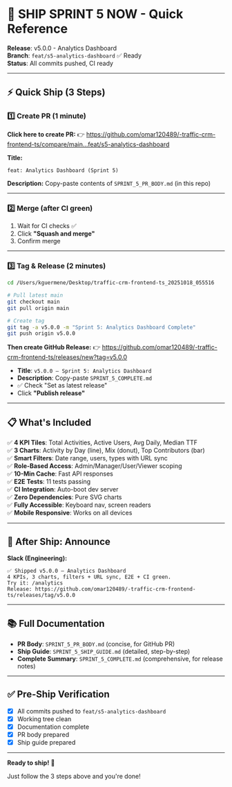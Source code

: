# 🚀 SHIP SPRINT 5 NOW - Quick Reference

**Release**: v5.0.0 - Analytics Dashboard  
**Branch**: `feat/s5-analytics-dashboard` ✅ Ready  
**Status**: All commits pushed, CI ready

---

## ⚡ **Quick Ship (3 Steps)**

### **1️⃣ Create PR** (1 minute)

**Click here to create PR:**
👉 https://github.com/omar120489/-traffic-crm-frontend-ts/compare/main...feat/s5-analytics-dashboard

**Title:**
```
feat: Analytics Dashboard (Sprint 5)
```

**Description:**
Copy-paste contents of `SPRINT_5_PR_BODY.md` (in this repo)

---

### **2️⃣ Merge** (after CI green)

1. Wait for CI checks ✅
2. Click **"Squash and merge"**
3. Confirm merge

---

### **3️⃣ Tag & Release** (2 minutes)

```bash
cd /Users/kguermene/Desktop/traffic-crm-frontend-ts_20251018_055516

# Pull latest main
git checkout main
git pull origin main

# Create tag
git tag -a v5.0.0 -m "Sprint 5: Analytics Dashboard Complete"
git push origin v5.0.0
```

**Then create GitHub Release:**
👉 https://github.com/omar120489/-traffic-crm-frontend-ts/releases/new?tag=v5.0.0

- **Title**: `v5.0.0 – Sprint 5: Analytics Dashboard`
- **Description**: Copy-paste `SPRINT_5_COMPLETE.md`
- ✅ Check "Set as latest release"
- Click **"Publish release"**

---

## 📋 **What's Included**

✅ **4 KPI Tiles**: Total Activities, Active Users, Avg Daily, Median TTF  
✅ **3 Charts**: Activity by Day (line), Mix (donut), Top Contributors (bar)  
✅ **Smart Filters**: Date range, users, types with URL sync  
✅ **Role-Based Access**: Admin/Manager/User/Viewer scoping  
✅ **10-Min Cache**: Fast API responses  
✅ **E2E Tests**: 11 tests passing  
✅ **CI Integration**: Auto-boot dev server  
✅ **Zero Dependencies**: Pure SVG charts  
✅ **Fully Accessible**: Keyboard nav, screen readers  
✅ **Mobile Responsive**: Works on all devices  

---

## 📣 **After Ship: Announce**

**Slack (Engineering):**
```
✅ Shipped v5.0.0 – Analytics Dashboard
4 KPIs, 3 charts, filters + URL sync, E2E + CI green.
Try it: /analytics
Release: https://github.com/omar120489/-traffic-crm-frontend-ts/releases/tag/v5.0.0
```

---

## 📚 **Full Documentation**

- **PR Body**: `SPRINT_5_PR_BODY.md` (concise, for GitHub PR)
- **Ship Guide**: `SPRINT_5_SHIP_GUIDE.md` (detailed, step-by-step)
- **Complete Summary**: `SPRINT_5_COMPLETE.md` (comprehensive, for release notes)

---

## ✅ **Pre-Ship Verification**

- [x] All commits pushed to `feat/s5-analytics-dashboard`
- [x] Working tree clean
- [x] Documentation complete
- [x] PR body prepared
- [x] Ship guide prepared

---

**Ready to ship!** 🚀

Just follow the 3 steps above and you're done!

